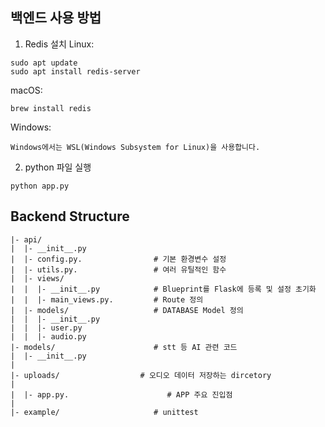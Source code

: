 ## 백엔드 사용 방법

1. Redis 설치
   Linux:

```
sudo apt update
sudo apt install redis-server
```

macOS:

```
brew install redis
```

Windows:

```
Windows에서는 WSL(Windows Subsystem for Linux)을 사용합니다.
```

2. python 파일 실행

```
python app.py
```

## Backend Structure

```
|- api/
|  |- __init__.py                  
|  |- config.py.                # 기본 환경변수 설정
|  |- utils.py.                 # 여러 유틸적인 함수
|  |- views/
|  |  |- __init__.py            # Blueprint를 Flask에 등록 및 설정 초기화
|  |  |- main_views.py.         # Route 정의
|  |- models/                   # DATABASE Model 정의
|  |  |- __init__.py            
|  |  |- user.py                
|  |  |- audio.py  
|- models/                      # stt 등 AI 관련 코드
|  |- __init__.py
|
|- uploads/                  # 오디오 데이터 저장하는 dircetory
|
|  |- app.py.                      # APP 주요 진입점
|
|- example/                     # unittest

```
